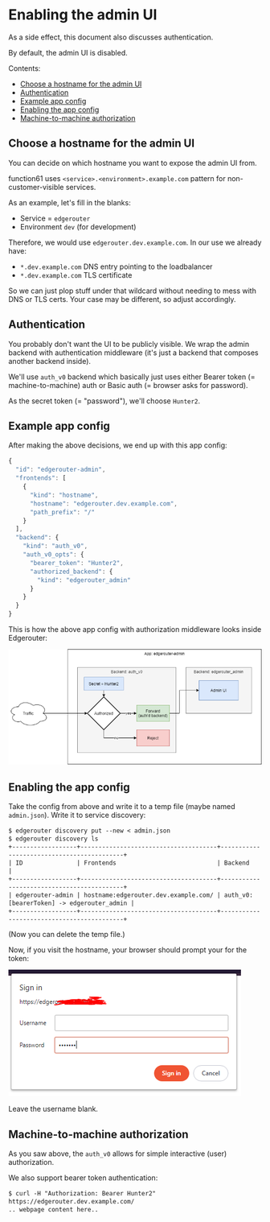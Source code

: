 Enabling the admin UI
=====================

As a side effect, this document also discusses authentication.

By default, the admin UI is disabled.

Contents:

- [Choose a hostname for the admin UI](#choose-a-hostname-for-the-admin-ui)
- [Authentication](#authentication)
- [Example app config](#example-app-config)
- [Enabling the app config](#enabling-the-app-config)
- [Machine-to-machine authorization](#machine-to-machine-authorization)


Choose a hostname for the admin UI
----------------------------------

You can decide on which hostname you want to expose the admin UI from.

function61 uses `<service>.<environment>.example.com` pattern for non-customer-visible services.

As an example, let's fill in the blanks:

- Service = `edgerouter`
- Environment `dev` (for development)

Therefore, we would use `edgerouter.dev.example.com`. In our use we already have:

- `*.dev.example.com` DNS entry pointing to the loadbalancer
- `*.dev.example.com` TLS certificate

So we can just plop stuff under that wildcard without needing to mess with DNS or TLS certs.
Your case may be different, so adjust accordingly.


Authentication
--------------

You probably don't want the UI to be publicly visible. We wrap the admin backend with
authentication middleware (it's just a backend that composes another backend inside).

We'll use `auth_v0` backend which basically just uses either Bearer token (= machine-to-machine)
auth or Basic auth (= browser asks for password).

As the secret token (= "password"), we'll choose `Hunter2`.


Example app config
------------------

After making the above decisions, we end up with this app config:

```javascript
{
  "id": "edgerouter-admin",
  "frontends": [
    {
      "kind": "hostname",
      "hostname": "edgerouter.dev.example.com",
      "path_prefix": "/"
    }
  ],
  "backend": {
    "kind": "auth_v0",
    "auth_v0_opts": {
      "bearer_token": "Hunter2",
      "authorized_backend": {
        "kind": "edgerouter_admin"
      }
    }
  }
}
```

This is how the above app config with authorization middleware looks inside Edgerouter:

![Authorization flow](auth-flow.png)


Enabling the app config
-----------------------

Take the config from above and write it to a temp file (maybe named `admin.json`). Write
it to service discovery:

```console
$ edgerouter discovery put --new < admin.json
$ edgerouter discovery ls
+------------------+--------------------------------------+-------------------------------------------+
| ID               | Frontends                            | Backend                                   |
+------------------+--------------------------------------+-------------------------------------------+
| edgerouter-admin | hostname:edgerouter.dev.example.com/ | auth_v0:[bearerToken] -> edgerouter_admin |
+------------------+--------------------------------------+-------------------------------------------+
```

(Now you can delete the temp file.)

Now, if you visit the hostname, your browser should prompt your for the token:

![Password prompt](pwd-prompt.png)

Leave the username blank.


Machine-to-machine authorization
--------------------------------

As you saw above, the `auth_v0` allows for simple interactive (user) authorization.

We also support bearer token authentication:

```console
$ curl -H "Authorization: Bearer Hunter2" https://edgerouter.dev.example.com/
.. webpage content here..
```
